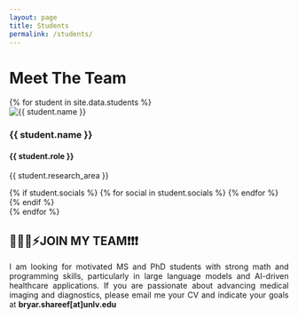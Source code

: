```yaml
---
layout: page
title: Students
permalink: /students/
---
```


<div class="page-title">
  <h1>Meet The Team</h1>
</div>

<div class="students-container">
  {% for student in site.data.students %}
  <div class="student-profile">
    <img src="{{ student.photo }}" alt="{{ student.name }}" class="student-photo">
    <h3>{{ student.name }}</h3>
    <h4 class="student-role">{{ student.role }}</h4>
    <p>{{ student.research_area }}</p>
    <div class="student-socials">
      {% if student.socials %}
        {% for social in student.socials %}
          <a href="{{ social.link }}" target="_blank">
            <i class="{{ social.icon }}"></i>
          </a>
        {% endfor %}
      {% endif %}
    </div>
  </div>
  {% endfor %}
  <div>
  <h2>🚀🧑‍💻️⚡JOIN MY TEAM❗❗❗</h2>
  <p style="text-align:justify"> I am looking for motivated MS and PhD students with strong math and programming skills, particularly in large language models and AI-driven healthcare applications. If you are passionate about advancing medical imaging and diagnostics, please email me your CV and indicate your goals at <b>bryar.shareef[at]unlv.edu</b></p>
  </div>
</div>

